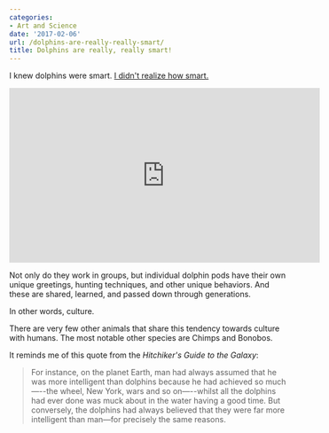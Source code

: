 ```yaml
---
categories:
- Art and Science
date: '2017-02-06'
url: /dolphins-are-really-really-smart/
title: Dolphins are really, really smart!
---
```


I knew dolphins were smart. [I didn't realize how smart.](https://www.youtube.com/watch?v=05PpTqtGhGU)

<iframe width="560" height="315" src="https://www.youtube.com/embed/05PpTqtGhGU?rel=0" frameborder="0" allowfullscreen></iframe>

Not only do they work in groups, but individual dolphin pods have their own unique greetings, hunting techniques, and other unique behaviors. And these are shared, learned, and passed down through generations.

In other words, culture.

There are very few other animals that share this tendency towards culture with humans. The most notable other species are Chimps and Bonobos.

It reminds me of this quote from the *Hitchiker's Guide to the Galaxy*:

> For instance, on the planet Earth, man had always assumed that he was more intelligent than dolphins because he had achieved so much—--the wheel, New York, wars and so on—--whilst all the dolphins had ever done was muck about in the water having a good time. But conversely, the dolphins had always believed that they were far more intelligent than man—for precisely the same reasons.